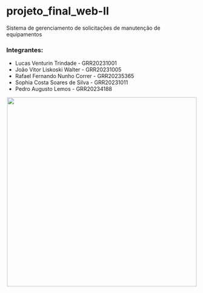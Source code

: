# projeto_final_web-II
Sistema de gerenciamento de solicitações de manutenção de equipamentos


### Integrantes:

  - Lucas Venturin Trindade - GRR20231001
  - João Vitor Liskoski Walter - GRR20231005
  - Rafael Fernando Nunho Correr - GRR20235365
  - Sophia Costa Soares de Silva - GRR20231011
  - Pedro Augusto Lemos - GRR20234188

<div align="center">
  <img src="https://http.dog/503.jpg" width="500px" />
</div>
